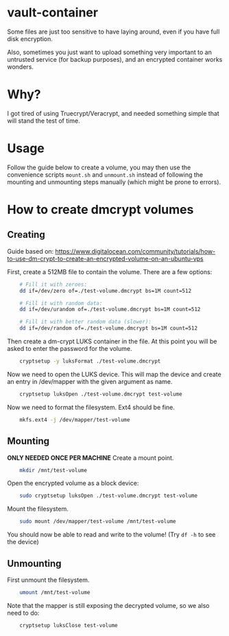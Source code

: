 vault-container
===============

Some files are just too sensitive to have laying around, even if you have full disk encryption. 

Also, sometimes you just want to upload something very important to an untrusted service (for backup purposes), and an encrypted container works wonders.


# Why?

I got tired of using Truecrypt/Veracrypt, and needed something simple that will stand the test of time.

# Usage

Follow the guide below to create a volume, you may then use the convenience scripts `mount.sh` and `unmount.sh` instead of following the mounting and unmounting steps manually (which might be prone to errors).

# How to create dmcrypt volumes

## Creating

Guide based on: https://www.digitalocean.com/community/tutorials/how-to-use-dm-crypt-to-create-an-encrypted-volume-on-an-ubuntu-vps

First, create a 512MB file to contain the volume. 
There are a few options:
```sh
    # Fill it with zeroes:
    dd if=/dev/zero of=./test-volume.dmcrypt bs=1M count=512

    # Fill it with random data:
    dd if=/dev/urandom of=./test-volume.dmcrypt bs=1M count=512

    # Fill it with better random data (slower):
    dd if=/dev/random of=./test-volume.dmcrypt bs=1M count=512
```

Then create a dm-crypt LUKS container in the file.
At this point you will be asked to enter the password for the volume.
```sh
    cryptsetup -y luksFormat ./test-volume.dmcrypt
```

Now we need to open the LUKS device.
This will map the device and create an entry in /dev/mapper with the given argument as name.
```sh
    cryptsetup luksOpen ./test-volume.dmcrypt test-volume
```

Now we need to format the filesystem. Ext4 should be fine.
```sh
    mkfs.ext4 -j /dev/mapper/test-volume
```


## Mounting

**ONLY NEEDED ONCE PER MACHINE** 
Create a mount point.
```sh
    mkdir /mnt/test-volume
```

Open the encrypted volume as a block device:

```sh
    sudo cryptsetup luksOpen ./test-volume.dmcrypt test-volume
```

Mount the filesystem.
```sh
    sudo mount /dev/mapper/test-volume /mnt/test-volume
```

You should now be able to read and write to the volume! (Try `df -h` to see the device)


## Unmounting

First unmount the filesystem.
```sh
    umount /mnt/test-volume
```

Note that the mapper is still exposing the decrypted volume, so we also need to do:
```sh
    cryptsetup luksClose test-volume


